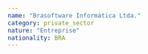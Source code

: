 ```yaml
---
name: "Brasoftware Informática Ltda."
category: private_sector
nature: "Entreprise"
nationality: BRA
---
```

    